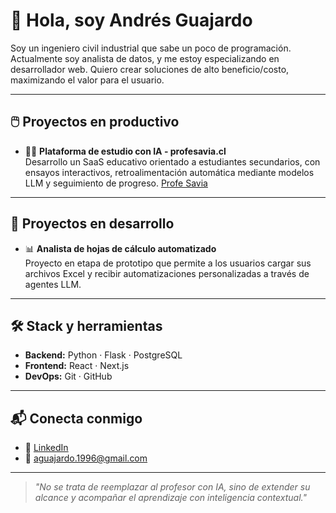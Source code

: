 # 👋 Hola, soy Andrés Guajardo

Soy un ingeniero civil industrial que sabe un poco de programación. Actualmente soy analista de datos, y me estoy especializando en desarrollador web. Quiero crear soluciones de alto beneficio/costo, maximizando el valor para el usuario.

---
## 🖱️ Proyectos en productivo

- 👩‍🏫 **Plataforma de estudio con IA - profesavia.cl**  
  Desarrollo un SaaS educativo orientado a estudiantes secundarios, con ensayos interactivos, retroalimentación automática mediante modelos LLM y seguimiento de progreso.
  [Profe Savia](https://profesavia.cl)
  
---

## 🚀 Proyectos en desarrollo

- 📊 **Analista de hojas de cálculo automatizado**  
  Proyecto en etapa de prototipo que permite a los usuarios cargar sus archivos Excel y recibir automatizaciones personalizadas a través de agentes LLM.


---

## 🛠️ Stack y herramientas

- **Backend:** Python · Flask · PostgreSQL
- **Frontend:** React · Next.js 
- **DevOps:** Git · GitHub


---

## 📬 Conecta conmigo

- 💼 [LinkedIn](https://www.linkedin.com/in/andresguajardoc/)
- 📧 aguajardo.1996@gmail.com  

---

> *"No se trata de reemplazar al profesor con IA, sino de extender su alcance y acompañar el aprendizaje con inteligencia contextual."*
